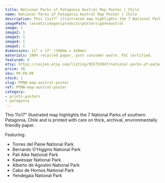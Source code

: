 ```yaml
---
title: National Parks of Patagonia Austral Map Poster | Chile
name: National Parks of Patagonia Austral Map Poster | Chile
description: This 11x17" illustrated map highlights the 7 National Parks of southern Patagonia, Chile and is printed with care on thick, archival, environmentally friendly paper.
imagePath: \assets\images\products\posters\ppnnaustral
image: 1
image2: 1
image3: 1
image4: 1
image5: 1
dimensions: 11" x 17" (280mm x 430mm)
materials: 100% recycled paper, post consumer waste. FSC Certified.
featured: 0
etsy: https://soijen.etsy.com/listing/955753947/national-parks-of-patagonia-austral-map?utm_source=Copy&utm_medium=ListingManager&utm_campaign=Share&utm_term=so.lmsm&share_time=1695261437142
price: 28
sku: PR-PA-09
stock: 1
slug: PPNN-map-austral-poster
ref: PPNN-map-austral-poster
category:
- prints-posters
- patagonia
---
```

This 11x17" illustrated map highlights the 7 National Parks of southern Patagonia, Chile and is printed with care on thick, archival, environmentally friendly paper.

Featuring:
- Torres del Paine National Park
- Bernardo O'Higgins National Park
- Pali Aike National Park
- Kawésqar National Park
- Alberto de Agostini National Park
- Cabo de Hornos National Park
- Yendegaia National Park
